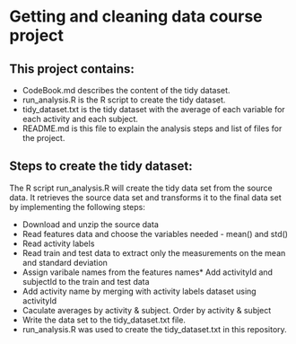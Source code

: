 # Getting and cleaning data course project

## This project contains:
* CodeBook.md describes the content of the tidy dataset.
* run_analysis.R is the R script to create the tidy dataset.
* tidy_dataset.txt is the tidy dataset with the average of each variable for each activity and each subject.
* README.md is this file to explain the analysis steps and list of files for the project.

## Steps to create the tidy dataset:
The R script run_analysis.R will create the tidy data set from the source data. It retrieves the source data set and transforms it to the final data set by implementing the following steps:

* Download and unzip the source data
* Read features data and choose the variables needed - mean() and std()
* Read activity labels
* Read train and test data to extract only the measurements on the mean and standard deviation
* Assign varibale names from the features names* Add activityId and subjectId to the train and test data
* Add activity name by merging with activity labels dataset using activityId
* Caculate averages by activity & subject. Order by activity & subject
* Write the data set to the tidy_dataset.txt file.
* run_analysis.R was used to create the tidy_dataset.txt in this repository.
